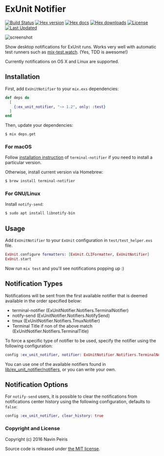 # ExUnit Notifier

[![Build Status](https://github.com/navinpeiris/ex_unit_notifier/workflows/CI/badge.svg)](https://github.com/navinpeiris/ex_unit_notifier/actions?query=workflow%3ACI)
[![Hex version](https://img.shields.io/hexpm/v/ex_unit_notifier.svg "Hex version")](https://hex.pm/packages/ex_unit_notifier)
[![Hex docs](https://img.shields.io/badge/hex-docs-lightgreen.svg)](https://hexdocs.pm/ex_unit_notifier/)
[![Hex downloads](https://img.shields.io/hexpm/dt/ex_unit_notifier.svg "Hex downloads")](https://hex.pm/packages/ex_unit_notifier)
[![License](http://img.shields.io/:license-mit-blue.svg)](http://doge.mit-license.org)
[![Last Updated](https://img.shields.io/github/last-commit/navinpeiris/ex_unit_notifier.svg)](https://github.com/navinpeiris/ex_unit_notifier/commits/master)

![screenshot](http://i.imgur.com/xywj5C1.png)

Show desktop notifications for ExUnit runs. Works very well with automatic test runners such as [mix-test.watch](https://github.com/lpil/mix-test.watch). (Yes, TDD is awesome!)

Currently notifications on OS X and Linux are supported.

## Installation

First, add `ExUnitNotifier` to your `mix.exs` dependencies:

```elixir
def deps do
  [
    {:ex_unit_notifier, "~> 1.2", only: :test}
  ]
end
```

Then, update your dependencies:

```bash
$ mix deps.get
```

### For macOS

Follow [installation instruction](https://github.com/julienXX/terminal-notifier) of `terminal-notifier` if you need to install a particular version.

Otherwise, install current version via Homebrew:

```bash
$ brew install terminal-notifier
```

### For GNU/Linux

Install `notify-send`:

```bash
$ sudo apt install libnotify-bin
```

## Usage

Add `ExUnitNotifier` to your `ExUnit` configuration in `test/test_helper.exs` file.

```elixir
ExUnit.configure formatters: [ExUnit.CLIFormatter, ExUnitNotifier]
ExUnit.start
```

Now run `mix test` and you'll see notifications popping up :)

## Notification Types

Notifications will be sent from the first available notifier that is deemed available in the order specified below:

- terminal-notifier (ExUnitNotifier.Notifiers.TerminalNotifier)
- notify-send (ExUnitNotifier.Notifiers.NotifySend)
- tmux (ExUnitNotifier.Notifiers.TmuxNotifier)
- Terminal Title if non of the above match (ExUnitNotifier.Notifiers.TerminalTitle)

To force a specific type of notifier to be used, specify the notifier using the following configuration:

```elixir
config :ex_unit_notifier, notifier: ExUnitNotifier.Notifiers.TerminalNotifier
```

You can use one of the available notifiers found in [lib/ex_unit_notifier/notifiers](lib/ex_unit_notifier/notifiers), or you can write your own.

## Notification Options

For `notify-send` users, it is possible to clear the notifications from notifications center history using the following configuration, defaults to `false`:

```elixir
config :ex_unit_notifier, clear_history: true
```

### Copyright and License

Copyright (c) 2016 Navin Peiris

Source code is released under [the MIT license](./LICENSE.md).
